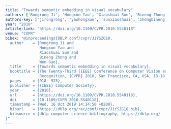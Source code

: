 ```yaml
---
title: "Towards semantic embedding in visual vocabulary"
authors: ['Rongrong Ji', 'Hongxun Yao', 'Xiaoshuai Sun', 'Bineng Zhong', 'Wen Gao 0001']
authors-key: ['jirongrong', 'yaohongxun', 'sunxiaoshuai', 'zhongbineng', 'gaowen']
year: "2010"
article-link: "https://doi.org/10.1109/CVPR.2010.5540118"
venue: "CVPR"
bibex: "@inproceedings{DBLP:conf/cvpr/JiYSZG10,
  author    = {Rongrong Ji and
               Hongxun Yao and
               Xiaoshuai Sun and
               Bineng Zhong and
               Wen Gao},
  title     = {Towards semantic embedding in visual vocabulary},
  booktitle = {The Twenty-Third {IEEE} Conference on Computer Vision and Pattern
               Recognition, {CVPR} 2010, San Francisco, CA, USA, 13-18 June 2010},
  pages     = {918--925},
  publisher = {{IEEE} Computer Society},
  year      = {2010},
  url       = {https://doi.org/10.1109/CVPR.2010.5540118},
  doi       = {10.1109/CVPR.2010.5540118},
  timestamp = {Wed, 16 Oct 2019 14:14:50 +0200},
  biburl    = {https://dblp.org/rec/conf/cvpr/JiYSZG10.bib},
  bibsource = {dblp computer science bibliography, https://dblp.org}
}"
---
```

